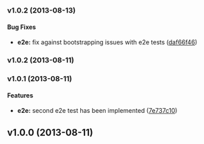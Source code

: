 <a name="v1.0.2"></a>
### v1.0.2 (2013-08-13)


#### Bug Fixes

* **e2e:** fix against bootstrapping issues with e2e tests ([daf66f46](http://github.com/askcs/webpaige-foundation/commit/daf66f46efcf61f5526f917c12230c9cf031a344))

<a name="v1.0.2"></a>
### v1.0.2 (2013-08-11)

<a name="v1.0.1"></a>
### v1.0.1 (2013-08-11)


#### Features

* **e2e:** second e2e test has been implemented ([7e737c10](http://github.com/askcs/webpaige-foundation/commit/7e737c10b1d75c7c280ffe40ec97fff91cbe0667))

<a name="v1.0.0"></a>
## v1.0.0 (2013-08-11)

